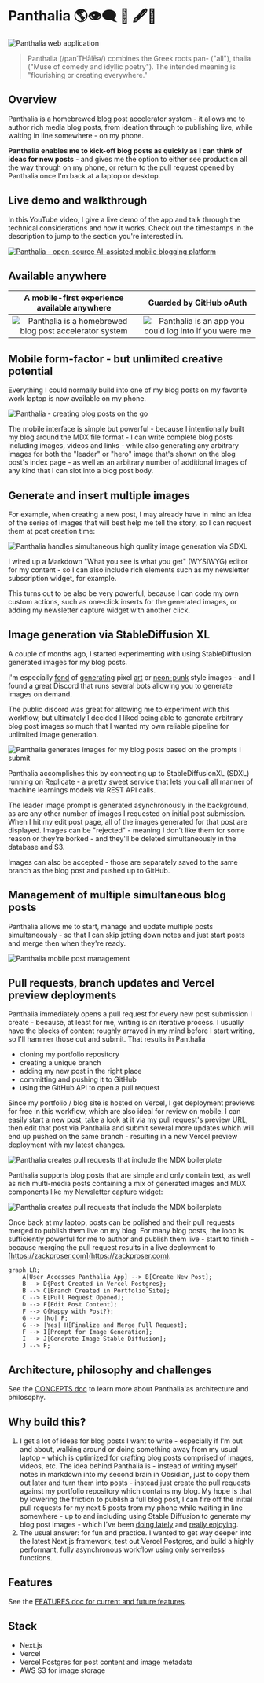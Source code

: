 # Panthalia 🌎👁️‍🗨️ 🎨 🖋️🚶

![Panthalia web application](./public/panthalia-logo-2.png)

> Panthalia (/panˈTHālēə/) combines the Greek roots pan- ("all"), thalia ("Muse of comedy and idyllic poetry"). The intended meaning is "flourishing or creating everywhere." 

## Overview

Panthalia is a homebrewed blog post accelerator system - it allows me to author rich media blog posts, from ideation through to publishing live, while waiting in line somewhere - on my phone.

**Panthalia enables me to kick-off blog posts as quickly as I can think of ideas for new posts** - and gives me the option to either see production all the way through on my phone, or return to the pull request opened by Panthalia once I'm back at a laptop or desktop.

## Live demo and walkthrough 

In this YouTube video, I give a live demo of the app and talk through the technical considerations and how it works. Check out the timestamps in the description to jump to the section you're interested in.

[![Panthalia - open-source AI-assisted mobile blogging platform](https://img.youtube.com/vi/7wxu6ZoZN8Q/0.jpg)](https://www.youtube.com/watch?v=7wxu6ZoZN8Q)


## Available anywhere 

A mobile-first experience available anywhere            | Guarded by GitHub oAuth
:-------------------------:|:-------------------------:
![Panthalia is a homebrewed blog post accelerator system](./docs/images/panthalia-mobile-login-small.png) | ![Panthalia is an app you could log into if you were me](./docs/images/panthalia-github-auth.png)

## Mobile form-factor - but unlimited creative potential

Everything I could normally build into one of my blog posts on my favorite work laptop is now available on my phone.

![Panthalia - creating blog posts on the go](./docs/images/panthalia-new-post-mobile.png)

The mobile interface is simple but powerful - because I intentionally built my blog around the MDX file format - I can write complete blog posts including images, videos and links - while also generating 
any arbitrary images for both the "leader" or "hero" image that's shown on the blog post's index page - as well as an arbitrary number of additional images of any kind that I can slot into a blog post body. 

## Generate and insert multiple images 

For example, when creating a new post, I may already have in mind an idea of the series of images that will best help me tell the story, so I can request them at post creation time: 

![Panthalia handles simultaneous high quality image generation via SDXL](./docs/images/panthalia-multiple-image-example.png)

I wired up a Markdown "What you see is what you get" (WYSIWYG) editor for my content - so I can also include rich elements such as my newsletter subscription widget, for example. 

This turns out to be also be very powerful, because I can code my own custom actions, such as one-click inserts for the generated images, or adding my newsletter capture widget with another click. 

## Image generation via StableDiffusion XL

A couple of months ago, I started experimenting with using StableDiffusion generated images for my blog posts. 

I'm especially [fond](https://www.zackproser.com/blog/maintaining-this-site-fucking-sucks) of [generating](https://www.zackproser.com/blog/maintaining-this-site-no-longer-fucking-sucks) pixel [art](https://www.zackproser.com/blog/i-am-joining-pinecone-io) or [neon-punk](https://www.zackproser.com/blog/video-reviewing-github-prs-in-terminal) style images - and I found a great Discord that runs several bots allowing you to generate images on demand.

The public discord was great for allowing me to experiment with this workflow, but ultimately I decided I liked being able to generate arbitrary blog post images so much that I wanted my own reliable pipeline for unlimited image generation. 

![Panthalia generates images for my blog posts based on the prompts I submit](./docs/images/panthalia-example-stable-diffusion-generation.png)

Panthalia accomplishes this by connecting up to StableDiffusionXL (SDXL) running on Replicate - a pretty sweet service that lets you call all manner of machine learnings models via REST API calls. 

The leader image prompt is generated asynchronously in the background, as are any other number of images I requested on initial post submission. When I hit my edit post page, all of the images generated for that post 
are displayed. Images can be "rejected" - meaning I don't like them for some reason or they're borked - and they'll be deleted simultaneously in the database and S3. 

Images can also be accepted - those are separately saved to the same branch as the blog post and pushed up to GitHub. 

## Management of multiple simultaneous blog posts 

Panthalia allows me to start, manage and update multiple posts simultaneously - so that I can skip jotting down notes and just start posts and merge then when they're ready. 

![Panthalia mobile post management](./docs/images/panthalia-mobile-index-page.png)

## Pull requests, branch updates and Vercel preview deployments

Panthalia immediately opens a pull request for every new post submission I create - because, at least for me, writing is an iterative process. I usually have the blocks of content roughly arrayed in my mind before I start writing, so I'll hammer those out and submit. That results in Panthalia 

* cloning my portfolio repository 
* creating a unique branch 
* adding my new post in the right place
* committing and pushing it to GitHub 
* using the GitHub API to open a pull request

Since my portfolio / blog site is hosted on Vercel, I get deployment previews for free in this workflow, which are also ideal for review on mobile. I can easily start a new post, take a look at it via my pull request's preview URL, then edit that post via Panthalia and submit several more updates 
which will end up pushed on the same branch - resulting in a new Vercel preview deployment with my latest changes. 

![Panthalia creates pull requests that include the MDX boilerplate](./docs/images/panthalia-example-pull-request.png)

Panthalia supports blog posts that are simple and only contain text, as well as rich multi-media posts containing a mix of generated images and MDX components like my Newsletter capture widget: 


![Panthalia creates pull requests that include the MDX boilerplate](./docs/images/panthalia-example-pull-request-with-images.png)

Once back at my laptop, posts can be polished and their pull requests merged to publish them live on my blog. For many blog posts, the loop is sufficiently powerful for me to author and publish them live - start to finish - because merging the pull request results in a live deployment to [https://zackproser.com](https://zackproser.com).

```mermaid
graph LR;
    A[User Accesses Panthalia App] --> B[Create New Post];
    B --> D{Post Created in Vercel Postgres};
    B --> C[Branch Created in Portfolio Site];
    C --> E[Pull Request Opened];
    D --> F[Edit Post Content];
    F --> G{Happy with Post?};
    G --> |No| F;
    G --> |Yes| H[Finalize and Merge Pull Request];
    F --> I[Prompt for Image Generation];
    I --> J[Generate Image Stable Diffusion];
    J --> F;
```

## Architecture, philosophy and challenges

See the [CONCEPTS doc](./docs/CONCEPTS.md) to learn more about Panthalia'as architecture and philosophy. 

## Why build this? 

1. I get a lot of ideas for blog posts I want to write - especially if I'm out and about, walking around or doing something away from my usual laptop - which is optimized for crafting blog posts comprised of images, videos, etc. The idea behind Panthalia is - instead of writing myself notes in markdown into my second brain in Obsidian, just to copy them out later and turn them into posts - instead just create the pull requests against my portfolio repository 
which contains my blog. My hope is that by lowering the friction to publish a full blog post, I can fire off the initial pull requests for my next 5 posts from my phone while waiting in line somewhere - up to and including using Stable Diffusion to generate my 
blog post images - which I've been [doing lately](https://www.zackproser.com/blog/first-see-if-youve-got-the-bug) and [really enjoying](https://www.zackproser.com/blog/i-am-joining-pinecone-io). 
2. The usual answer: for fun and practice. I wanted to get way deeper into the latest Next.js framework, test out Vercel Postgres, and build a highly performant, fully asynchronous workflow using only serverless functions. 

## Features

See the [FEATURES doc for current and future features](./docs/FEATURES.md).

## Stack 
* Next.js
* Vercel
* Vercel Postgres for post content and image metadata
* AWS S3 for image storage


